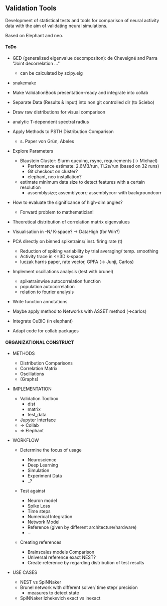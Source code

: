 ## Validation Tools
Development of statistical tests and tools for comparison of neural activity data with the aim of validating neural simulations.

Based on Elephant and neo.

#### ToDo

+ GED (generalized eigenvalue decompositon): de Cheveigné and Parra "Joint decorrelation ..."
    + can be calculated by scipy.eig

+ snakemake
+ Make ValidationBook presentation-ready and integrate into collab
+ Separate Data (Results & Input) into non git controlled dir (to Sciebo)
+ Draw raw distributions for visual comparison
+ analytic T-dependent spectral radius
+ Apply Methods to PSTH Distribution Comparison
    + s. Paper von Grün, Abeles
+ Explore Parameters
    + Blaustein Cluster: Slurm queuing, rsync, requirements (-> Michael)
        + Performance estimate: 2.6MB/run, 11.2s/run (based on 32 runs)
        + Git checkout on cluster?
        + elephant, neo installation?
    + estimate minimum data size to detect features with a certain resolution
        + assemblysize; assemblycorr; assemblycorr with backgroundcorr  
+ How to evaluate the significance of high-dim angles?
    + Forward problem to mathematician!
+ Theoretical distribution of correlation matrix eigenvalues
+ Visualisation in -N/ K-space? -> DataHigh (for Win?)
+ PCA directly on binned spiketrains/ inst. firing rate (t)
    + Reduction of spiking variability by trial averaging/ temp. smoothing
    + Activity trace in <=3D k-space
    + luczak harris paper, rate vector, GPFA (-> Junji, Carlos)
+ Implement oscillations analysis (test with brunel)
    + spiketrainwise autocorrelation function
    + population autocorrelation
    + relation to fourier analysis
+ Write function annotations
+ Maybe apply method to Networks with ASSET method (->carlos)
+ Integrate CuBIC (in elephant)
+ Adapt code for collab packages

#### ORGANIZATIONAL CONSTRUCT

* METHODS

    + Distribution Comparisons
    + Correlation Matrix
    + Oscillations
    + (Graphs)

* IMPLEMENTATION

    + Validation Toolbox
        + dist
        + matrix
        + test_data
    + Jupyter Interface
    + => Collab
    + => Elephant

* WORKFLOW

    + Determine the focus of usage
        + Neuroscience
        + Deep Learning
        + Simulation
        + Experiment Data
        + ..?
        
    + Test against    
        + Neuron model
        + Spike Loss
        + Time steps
        + Numerical Integration
        + Network Model
        + Reference 
        (given by different architecture/hardware)
        + ...

    + Creating references
         + Brainscales models Comparison
         + Universal reference exact NEST?
         + Create reference by regarding distribution of test results

* USE CASES

    + NEST vs SpiNNaker
    + Brunel network with different solver/ time step/ precision
        + measures to detect state
    + SpiNNaker Izhekevich exact vs inexact